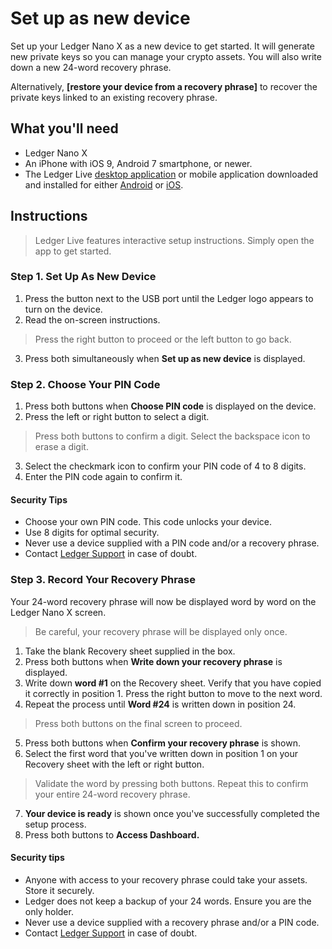 
<need link>

# Set up as new device

Set up your Ledger Nano X as a new device to get started. It will generate new private keys so you can manage your crypto assets. You will also write down a new 24-word recovery phrase.

Alternatively,  **[restore your device from a recovery phrase]** to recover the private keys linked to an existing recovery phrase.

## What you'll need

-   Ledger Nano X
-   An iPhone with iOS 9, Android 7 smartphone, or newer.
-   The Ledger Live [desktop application](https://www.ledger.com/pages/ledger-live) or mobile application downloaded and installed for either [Android](https://play.google.com/store/apps/details?id=com.ledger.live) or [iOS](https://itunes.apple.com/app/id1361671700).

## Instructions

>Ledger Live features interactive setup instructions. Simply open the app to get started.

### Step 1. Set Up As New Device

1.  Press the button next to the USB port until the Ledger logo appears to turn on the device.
2.  Read the on-screen instructions.

>Press the right button to proceed or the left button to go back.

3.  Press both simultaneously when **Set up as new device** is displayed.

### Step 2. Choose Your PIN Code

1.  Press both buttons when **Choose PIN code** is displayed on the device.
2.  Press the left or right button to select a digit. 

>Press both buttons to confirm a digit. Select the backspace icon to erase a digit.

3.  Select the checkmark icon to confirm your PIN code of 4 to 8 digits.
4.  Enter the PIN code again to confirm it.

#### Security Tips

-   Choose your own PIN code. This code unlocks your device.
-   Use 8 digits for optimal security.
-   Never use a device supplied with a PIN code and/or a recovery phrase.
-   Contact [Ledger Support](https://support.ledger.com/hc/requests/new) in case of doubt.

### Step 3. Record Your Recovery Phrase

Your 24-word recovery phrase will now be displayed word by word on the Ledger Nano X screen.

>Be careful, your recovery phrase will be displayed only once.

1.  Take the blank Recovery sheet supplied in the box.
2.  Press both buttons when **Write down your recovery phrase** is displayed.
3.  Write down **word #1** on the Recovery sheet. Verify that you have copied it correctly in position 1. Press the right button to move to the next word.
4.  Repeat the process until **Word #24** is written down in position 24.

>Press both buttons on the final screen to proceed.

5.  Press both buttons when **Confirm your recovery phrase** is shown.
6.  Select the first word that you've written down in position 1 on your Recovery sheet with the left or right button.

>Validate the word by pressing both buttons. Repeat this to confirm your entire 24-word recovery phrase.

7.  **Your device is ready** is shown once you've successfully completed the setup process.
8.  Press both buttons to **Access Dashboard.** 

#### Security tips

-   Anyone with access to your recovery phrase could take your assets. Store it securely.
-   Ledger does not keep a backup of your 24 words. Ensure you are the only holder.
-   Never use a device supplied with a recovery phrase and/or a PIN code.
-   Contact [Ledger Support](https://support.ledger.com/hc/requests/new) in case of doubt.
